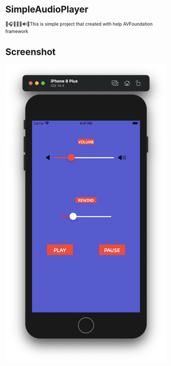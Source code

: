 # SimpleAudioPlayer
🔺🎧🎼🎶🎵🔊🔻This is simple project that created with help AVFoundation framework
# Screenshot
![](https://github.com/IsaikinSergei/SimpleAudioPlayer/blob/master/Screenshot/Снимок%20экрана%202021-03-19%20в%2016.41.00.png?raw=true)
